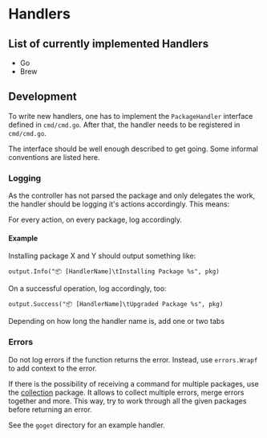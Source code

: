 # Handlers

## List of currently implemented Handlers

- Go
- Brew

## Development

To write new handlers, one has to implement the `PackageHandler` interface
defined in `cmd/cmd.go`.
After that, the handler needs to be registered in `cmd/cmd.go`.

The interface should be well enough described to get going. Some informal
conventions are listed here.

### Logging

As the controller has not parsed the package and only delegates the work,
the handler should be logging it's actions accordingly. This means:

For every action, on every package, log accordingly.

#### Example

Installing package X and Y should output something like:

```
output.Info("📦 [HandlerName]\tInstalling Package %s", pkg)
```

On a successful operation, log accordingly, too:

```
output.Success("📦 [HandlerName]\tUpgraded Package %s", pkg)
```

Depending on how long the handler name is, add one or two tabs

### Errors

Do not log errors if the function returns the error. Instead,
use `errors.Wrapf` to add context to the error.

If there is the possibility of receiving a command for multiple packages,
use the [collection](../collection/) package. It allows to collect multiple
errors, merge errors together and more. This way, try to work through all
the given packages before returning an error.

See the `goget` directory for an example handler.
